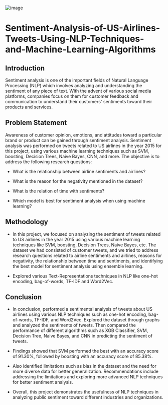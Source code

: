 ![image](https://github.com/Ze-Michelle-Sun/Sentiment-Analysis-of-US-Airlines-Tweets-Using-NLP-Techniques-and-Machine-Learning-Algorithms/assets/110506170/5b302c23-0a38-47d9-b4f9-144eb246d702)
# Sentiment-Analysis-of-US-Airlines-Tweets-Using-NLP-Techniques-and-Machine-Learning-Algorithms
## Introduction
Sentiment analysis is one of the important fields of Natural Language Processing (NLP) which involves analyzing and understanding the sentiment of any piece of text. With the advent of various social media platforms, companies focus on them for customer feedback and communication to understand their customers' sentiments toward their products and services. 
## Problem Statement
Awareness of customer opinion, emotions, and attitudes toward a particular brand or product can be gained through sentiment analysis. Sentiment analysis was performed on tweets related to US airlines in the year 2015 for this project, using various machine learning techniques such as SVM, boosting, Decision Trees, Naive Bayes, CNN, and more. The objective is to address the following research questions:

-	What is the relationship between airline sentiments and airlines?

-	What is the reason for the negativity mentioned in the dataset?

-	What is the relation of time with sentiments?

-	Which model is best for sentiment analysis when using machine learning?

## Methodology
- In this project, we focused on analyzing the sentiment of tweets related to US airlines in the year 2015 using various machine learning techniques like SVM, boosting, Decision Trees, Naive Bayes, etc. The dataset we had consisted of customer tweets, and we tried to address research questions related to airline sentiments and airlines, reasons for negativity, the relationship between time and sentiments, and identifying the best model for sentiment analysis using ensemble learning. 

- Explored various Text-Representations techniques in NLP like one-hot encoding, bag-of-words, TF-IDF and Word2Vec.

## Conclusion
- In conclusion, performed a sentimental analysis of tweets about US airlines using various NLP techniques such as one-hot encoding, bag-of-words, TF-IDF, and Word2Vec. Explored the dataset through graphs and analyzed the sentiments of tweets. Then compared the performance of different algorithms such as XGB Classifier, SVM, Decision Tree, Naive Bayes, and CNN in predicting the sentiment of tweets. 

- Findings showed that SVM performed the best with an accuracy score of 91.30%, followed by boosting with an accuracy score of 85.38%. 

- Also identified limitations such as bias in the dataset and the need for more diverse data for better generalization. Recommendations include addressing the limitations and exploring more advanced NLP techniques for better sentiment analysis.

- Overall, this project demonstrates the usefulness of NLP techniques in analyzing public sentiment toward different industries and organizations.

